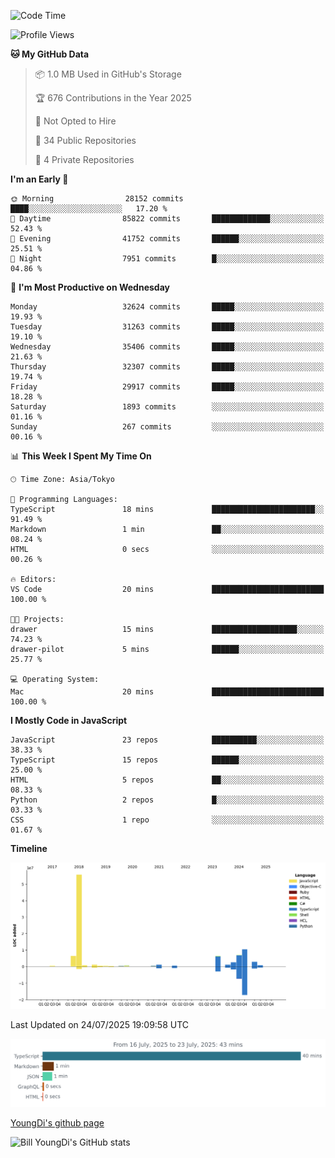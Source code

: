 <!--START_SECTION:waka-->
![Code Time](http://img.shields.io/badge/Code%20Time-1%2C353%20hrs%2039%20mins-blue)

![Profile Views](http://img.shields.io/badge/Profile%20Views-0-blue)

**🐱 My GitHub Data** 

> 📦 1.0 MB Used in GitHub's Storage 
 > 
> 🏆 676 Contributions in the Year 2025
 > 
> 🚫 Not Opted to Hire
 > 
> 📜 34 Public Repositories 
 > 
> 🔑 4 Private Repositories 
 > 
**I'm an Early 🐤** 

```text
🌞 Morning                28152 commits       ████░░░░░░░░░░░░░░░░░░░░░   17.20 % 
🌆 Daytime                85822 commits       █████████████░░░░░░░░░░░░   52.43 % 
🌃 Evening                41752 commits       ██████░░░░░░░░░░░░░░░░░░░   25.51 % 
🌙 Night                  7951 commits        █░░░░░░░░░░░░░░░░░░░░░░░░   04.86 % 
```
📅 **I'm Most Productive on Wednesday** 

```text
Monday                   32624 commits       █████░░░░░░░░░░░░░░░░░░░░   19.93 % 
Tuesday                  31263 commits       █████░░░░░░░░░░░░░░░░░░░░   19.10 % 
Wednesday                35406 commits       █████░░░░░░░░░░░░░░░░░░░░   21.63 % 
Thursday                 32307 commits       █████░░░░░░░░░░░░░░░░░░░░   19.74 % 
Friday                   29917 commits       █████░░░░░░░░░░░░░░░░░░░░   18.28 % 
Saturday                 1893 commits        ░░░░░░░░░░░░░░░░░░░░░░░░░   01.16 % 
Sunday                   267 commits         ░░░░░░░░░░░░░░░░░░░░░░░░░   00.16 % 
```


📊 **This Week I Spent My Time On** 

```text
🕑︎ Time Zone: Asia/Tokyo

💬 Programming Languages: 
TypeScript               18 mins             ███████████████████████░░   91.49 % 
Markdown                 1 min               ██░░░░░░░░░░░░░░░░░░░░░░░   08.24 % 
HTML                     0 secs              ░░░░░░░░░░░░░░░░░░░░░░░░░   00.26 % 

🔥 Editors: 
VS Code                  20 mins             █████████████████████████   100.00 % 

🐱‍💻 Projects: 
drawer                   15 mins             ███████████████████░░░░░░   74.23 % 
drawer-pilot             5 mins              ██████░░░░░░░░░░░░░░░░░░░   25.77 % 

💻 Operating System: 
Mac                      20 mins             █████████████████████████   100.00 % 
```

**I Mostly Code in JavaScript** 

```text
JavaScript               23 repos            ██████████░░░░░░░░░░░░░░░   38.33 % 
TypeScript               15 repos            ██████░░░░░░░░░░░░░░░░░░░   25.00 % 
HTML                     5 repos             ██░░░░░░░░░░░░░░░░░░░░░░░   08.33 % 
Python                   2 repos             █░░░░░░░░░░░░░░░░░░░░░░░░   03.33 % 
CSS                      1 repo              ░░░░░░░░░░░░░░░░░░░░░░░░░   01.67 % 
```



**Timeline**

![Lines of Code chart](https://raw.githubusercontent.com/Youngdi/Youngdi/master/assets/bar_graph.png)


 Last Updated on 24/07/2025 19:09:58 UTC
<!--END_SECTION:waka-->

![wakatime](./images/stat.svg)

[YoungDi's github page](https://youngdi.github.io)

![Bill YoungDi's GitHub stats](https://github-readme-stats.vercel.app/api?username=youngdi&count_private=true&show_icons=true)
